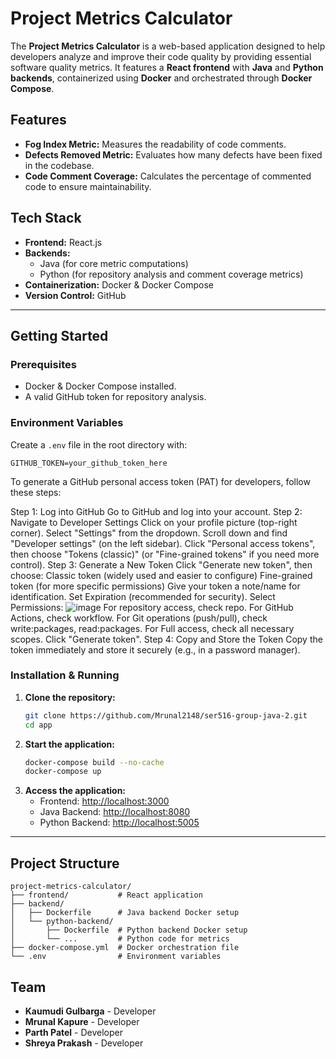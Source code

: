 # Project Metrics Calculator

The **Project Metrics Calculator** is a web-based application designed to help developers analyze and improve their code quality by providing essential software quality metrics. It features a **React frontend** with **Java** and **Python backends**, containerized using **Docker** and orchestrated through **Docker Compose**.

## Features
- **Fog Index Metric:** Measures the readability of code comments.
- **Defects Removed Metric:** Evaluates how many defects have been fixed in the codebase.
- **Code Comment Coverage:** Calculates the percentage of commented code to ensure maintainability.

## Tech Stack
- **Frontend:** React.js
- **Backends:**  
  - Java (for core metric computations)  
  - Python (for repository analysis and comment coverage metrics)  
- **Containerization:** Docker & Docker Compose
- **Version Control:** GitHub

---

## Getting Started
### Prerequisites
- Docker & Docker Compose installed.
- A valid GitHub token for repository analysis.

### Environment Variables
Create a `.env` file in the root directory with:
```env
GITHUB_TOKEN=your_github_token_here
```
To generate a GitHub personal access token (PAT) for developers, follow these steps:

Step 1: Log into GitHub
  Go to GitHub and log into your account.
Step 2: Navigate to Developer Settings
  Click on your profile picture (top-right corner).
  Select "Settings" from the dropdown.
  Scroll down and find "Developer settings" (on the left sidebar).
  Click "Personal access tokens", then choose "Tokens (classic)" (or "Fine-grained tokens" if you need more control).
Step 3: Generate a New Token
  Click "Generate new token", then choose:
  Classic token (widely used and easier to configure)
  Fine-grained token (for more specific permissions)
  Give your token a note/name for identification.
  Set Expiration (recommended for security).
Select Permissions:
![image](https://github.com/user-attachments/assets/cc2e48b4-d508-41cf-8617-8328aa794b99)
  For repository access, check repo.
  For GitHub Actions, check workflow.
  For Git operations (push/pull), check write:packages, read:packages.
  For Full access, check all necessary scopes.
  Click "Generate token".
Step 4: Copy and Store the Token
  Copy the token immediately and store it securely (e.g., in a password manager).

### Installation & Running
1. **Clone the repository:**
   ```bash
   git clone https://github.com/Mrunal2148/ser516-group-java-2.git
   cd app
   ```
2. **Start the application:**
   ```bash
   docker-compose build --no-cache
   docker-compose up
   ```
3. **Access the application:**
   - Frontend: [http://localhost:3000](http://localhost:3000)  
   - Java Backend: [http://localhost:8080](http://localhost:8080)  
   - Python Backend: [http://localhost:5005](http://localhost:5005)  

---

## Project Structure
```
project-metrics-calculator/
├── frontend/           # React application
├── backend/
│   ├── Dockerfile      # Java backend Docker setup
│   └── python-backend/
│       ├── Dockerfile  # Python backend Docker setup
│       └── ...         # Python code for metrics
├── docker-compose.yml  # Docker orchestration file
└── .env                # Environment variables
```

## Team
- **Kaumudi Gulbarga** - Developer  
- **Mrunal Kapure** - Developer  
- **Parth Patel** - Developer  
- **Shreya Prakash** - Developer  


